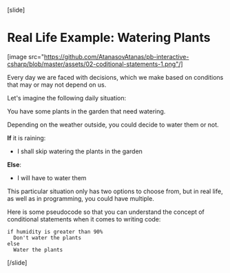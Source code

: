[slide]
# Real Life Example: Watering Plants
[image src="https://github.com/AtanasovAtanas/pb-interactive-csharp/blob/master/assets/02-coditional-statements-1.png"/]

Every day we are faced with decisions, which we make based on conditions that may or may not depend on us.

Let's imagine the following daily situation:

You have some plants in the garden that need watering. 

Depending on the weather outside, you could decide to water them or not.

**If** it is raining:

  * I shall skip watering the plants in the garden

**Else**:

  * I will have to water them

This particular situation only has two options to choose from, but in real life, as well as in programming, you could have multiple.

Here is some pseudocode so that you can understand the concept of conditional statements when it comes to writing code:

```
if humidity is greater than 90%
  Don't water the plants
else
  Water the plants
```
[/slide]